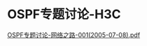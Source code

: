 # OSPF专题讨论-H3C

[OSPF专题讨论-网络之路-001(2005-07-08).pdf](https://drive.google.com/file/d/1zIcF_D84k3q5TA7KOK99_-Qqg8Hzr42v/view?usp=drivesdk)